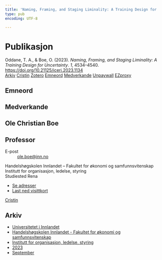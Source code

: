```yaml
---
title: 'Naming, Framing, and Staging Liminality: A Training Design for Uncertainty'
type: pub
encoding: UTF-8

---
```

<h1>Publikasjon</h1>
<article id="csl-bib-container-V6H4BM8W" class="csl-bib-container">
  <div class="csl-bib-body"> <div class="csl-entry">Oddane, T. A., &#38; Boe, O. (2023). <i>Naming, Framing, and Staging Liminality: A Training Design for Uncertainty</i>. <i>1</i>, 4534–4540. <a href="https://doi.org/10.21125/iceri.2023.1134">https://doi.org/10.21125/iceri.2023.1134</a></div> </div>
  <div class="csl-bib-buttons">
    <a href="#taxonomy-article-V6H4BM8W" alt="archive" class="csl-bib-button">Arkiv</a>
    <a href="https://app.cristin.no/results/show.jsf?id=2178898" alt="Cristin" class="csl-bib-button">Cristin</a>
    <a href="http://zotero.org/groups/5881554/items/V6H4BM8W" alt="Zotero" class="csl-bib-button">Zotero</a>
    <a href="#keywords-article-V6H4BM8W" alt="keywords" class="csl-bib-button">Emneord</a>
    <a href="#contributors-article-V6H4BM8W" alt="contributors" class="csl-bib-button">Medverkande</a>
    <a href="https://doi.org/10.21125/iceri.2023.1134" alt="Unpaywall" class="csl-bib-button">Unpaywall</a>
    <a href="https://doi.org/10.21125/iceri.2023.1134" alt="EZproxy" class="csl-bib-button">EZproxy</a>
  </div>
  <div id="csl-bib-meta-container-V6H4BM8W"></div>
</article>
<div id="csl-bib-meta-V6H4BM8W" class="csl-bib-meta">
  <article id="keywords-article-V6H4BM8W" class="keywords-article">
    <h1>Emneord</h1>
    
  </article>
  <article id="contributors-article-V6H4BM8W" class="contributors-article">
    <h1>Medverkande</h1>
    <div class="personas"> <div class="vrtx-hinn-person-card"> <div class="photo"> <i class="lar la-user-circle missing-person"></i> </div> <div class="info"> <hgroup><h1>Ole Christian Boe</h1> <h2>Professor</h2> </hgroup><dl> <dt>E-post</dt> <dd> <a href="mailto:ole.boe@inn.no">ole.boe@inn.no</a> </dd> </dl> <p> Handelshøgskolen Innlandet – Fakultet for økonomi og samfunnsvitenskap<br> Institutt for organisasjon, ledelse, styring<br> Studiested Rena </p> <ul class="vrtx-hinn-links"> <li><a href="https://www.inn.no/finn-en-ansatt/ole-boe.html#vrtx-hinn-addresses">Se adresser</a></li> <li><a href="https://www.inn.no/finn-en-ansatt/ole-boe.html?vrtx=vcf">Last ned visittkort</a></li> </ul> </div> </div> <a href="https://app.cristin.no/persons/show.jsf?id=603087" alt="Cristin URL" class="personas-cristin">Cristin</a> </div>
  </article>
  <article id="taxonomy-article-V6H4BM8W" class="taxonomy-article">
    <h1>Arkiv</h1>
    <ul>
      <li><a href="{{< params subfolder >}}nn/archive/?key=3DCRN523">Universitetet i Innlandet</a></li>
      <li><a href="{{< params subfolder >}}nn/archive/?key=DU8Q9LN9">Handelshøgskolen Innlandet - Fakultet for økonomi og samfunnsvitenskap</a></li>
      <li><a href="{{< params subfolder >}}nn/archive/?key=4LUWR3ZM">Institutt for organisasjon, ledelse, styring</a></li>
      <li><a href="{{< params subfolder >}}nn/archive/?key=THVQJFRI">2023</a></li>
      <li><a href="{{< params subfolder >}}nn/archive/?key=IEASGXD2">September</a></li>
    </ul>
  </article>
</div>
